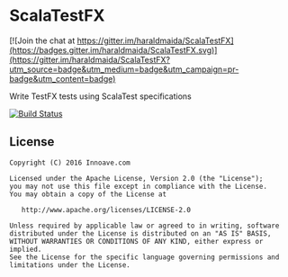 # ScalaTestFX

[![Join the chat at https://gitter.im/haraldmaida/ScalaTestFX](https://badges.gitter.im/haraldmaida/ScalaTestFX.svg)](https://gitter.im/haraldmaida/ScalaTestFX?utm_source=badge&utm_medium=badge&utm_campaign=pr-badge&utm_content=badge)

Write TestFX tests using ScalaTest specifications

[![Build Status](https://travis-ci.org/haraldmaida/ScalaTestFX.svg?branch=master)](https://travis-ci.org/haraldmaida/ScalaTestFX)

## License

    Copyright (C) 2016 Innoave.com

    Licensed under the Apache License, Version 2.0 (the "License");
    you may not use this file except in compliance with the License.
    You may obtain a copy of the License at

       http://www.apache.org/licenses/LICENSE-2.0

    Unless required by applicable law or agreed to in writing, software
    distributed under the License is distributed on an "AS IS" BASIS,
    WITHOUT WARRANTIES OR CONDITIONS OF ANY KIND, either express or implied.
    See the License for the specific language governing permissions and
    limitations under the License.
  
